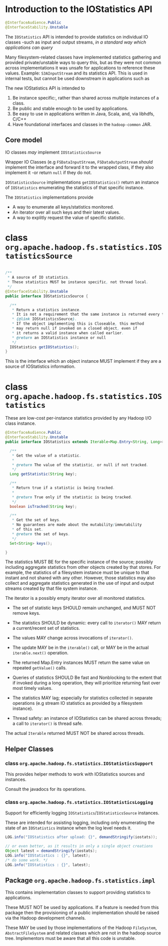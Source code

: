 <!---
  Licensed under the Apache License, Version 2.0 (the "License");
  you may not use this file except in compliance with the License.
  You may obtain a copy of the License at

   http://www.apache.org/licenses/LICENSE-2.0

  Unless required by applicable law or agreed to in writing, software
  distributed under the License is distributed on an "AS IS" BASIS,
  WITHOUT WARRANTIES OR CONDITIONS OF ANY KIND, either express or implied.
  See the License for the specific language governing permissions and
  limitations under the License. See accompanying LICENSE file.
-->

# Introduction to the IOStatistics API

```java
@InterfaceAudience.Public
@InterfaceStability.Unstable
```

The `IOStatistics` API is intended to provide statistics on individual IO
classes -such as input and output streams, *in a standard way which 
applications can query*

Many filesystem-related classes have implemented statistics gathering
and provided private/unstable ways to query this, but as they were
not common across implementations it was unsafe for applications
to reference these values. Example: `S3AInputStream` and its statistics
API. This is used in internal tests, but cannot be used downstream in
applications such as 

The new IOStatistics API is intended to 

1. Be instance specific:, rather than shared across multiple instances
   of a class.
1. Be public and stable enough to be used by applications.
1. Be easy to use in applications written in Java, Scala, and, via libhdfs, C/C++
1. Have foundational interfaces and classes in the `hadoop-common` JAR.

## Core model

IO classes *may* implement `IOStatisticsSource`

Wrapper IO Classes (e.g `FSDataInputStream`, `FSDataOutputStream` *should*
implement the interface and forward it to the wrapped class, if they also
implement it -or return `null` if they do not.

`IOStatisticsSource` implementations `getIOStatistics()` return an
instance of `IOStatistics` enumerating the statistics of that specific
instance.

The `IOStatistics` implementations provide

* A way to enumerate all keys/statistics monitored.
* An iterator over all such keys and their latest values.
* A way to explitly request the value of specific statistic.


<!--  ============================================================= -->
<!--  Interface: IOStatisticsSource -->
<!--  ============================================================= -->

# class `org.apache.hadoop.fs.statistics.IOStatisticsSource`

```java

/**
 * A source of IO statistics.
 * These statistics MUST be instance specific, not thread local.
 */
@InterfaceStability.Unstable
public interface IOStatisticsSource {

  /**
   * Return a statistics instance.
   * It is not a requirement that the same instance is returned every time.
   * {@link IOStatisticsSource}.
   * If the object implementing this is Closeable, this method
   * may return null if invoked on a closed object, even if
   * it returns a valid instance when called earlier.
   * @return an IOStatistics instance or null
   */
  IOStatistics getIOStatistics();
}
```

This is the interface which an object instance MUST implement if they are a source of
IOStatistics information.

<!--  ============================================================= -->
<!--  Interface: IOStatistics -->
<!--  ============================================================= -->

# class `org.apache.hadoop.fs.statistics.IOStatistics`

These are low-cost per-instance statistics provided by any Hadoop I/O class instance.

```java
@InterfaceAudience.Public
@InterfaceStability.Unstable
public interface IOStatistics extends Iterable<Map.Entry<String, Long>> {

  /**
   * Get the value of a statistic.
   *
   * @return The value of the statistic, or null if not tracked.
   */
  Long getStatistic(String key);

  /**
   * Return true if a statistic is being tracked.
   *
   * @return True only if the statistic is being tracked.
   */
  boolean isTracked(String key);

  /**
   * Get the set of keys.
   * No guarantees are made about the mutability/immutability
   * of this set.
   * @return the set of keys.
   */
  Set<String> keys();

}
```


The statistics MUST BE for the specific instance of the source;
possibly including aggregate statistics from other objects
created by that stores.
For example, the statistics of a filesystem instance must be unique
to that instant and not shared with any other.
However, those statistics may also collect and aggregate statistics
generated in the use of input and output streams created by that
file system instance.

The iterator is a possibly empty iterator over all monitored statistics.

* The set of statistic keys SHOULD remain unchanged, and MUST NOT
remove keys.

*  The statistics SHOULD be dynamic: every call to `iterator()`
 MAY return a current/recent set of statistics.

* The values MAY change across invocations of `iterator()`.

* The update MAY be in the `iterable()` call, or MAY be in the actual
 `iterable.next()` operation.

* The returned Map.Entry instances MUST return the same value on
 repeated `getValue()` calls.

* Queries of statistics SHOULD Be fast and Nonblocking to the extent
 that if invoked during a long operation, they will prioritize
 returning fast over most timely values.

* The statistics MAY lag; especially for statistics collected in separate
 operations (e.g stream IO statistics as provided by a filesystem
 instance).

* Thread safety: an instance of IOStatistics can be shared across threads;
 a call to `iterator()` is thread safe.
 
The actual `Iterable` returned MUST NOT be shared across threads.


## Helper Classes


### class `org.apache.hadoop.fs.statistics.IOStatisticsSupport`

This provides helper methods to work with IOStatistics sources and instances.

Consult the javadocs for its operations. 

### class `org.apache.hadoop.fs.statistics.IOStatisticsLogging`

Support for efficiently logging `IOStatistics`/`IOStatisticsSource`
instances.

These are intended for assisting logging, including only enumerating the
state of an `IOStatistics` instance when the log level needs it. 

```java
LOG.info("IOStatistics after upload: {}", demandStringify(iostats));

// or even better, as it results in only a single object creations
Object latest = demandStringify(iostats);
LOG.info("IOStatistics : {}", latest);
/* do some work. */
LOG.info("IOStatistics : {}", latest);

``` 

## Package `org.apache.hadoop.fs.statistics.impl`

This contains implementation classes to support providing statistics to applications.

These MUST NOT be used by applications. If a feature is needed from this package then
the provisioning of a public implementation should be raised via the Hadoop development
channels.

These MAY be used by those implementations of the Hadoop `FileSystem`, `AbstractFileSystem`
and related classes which are not in the hadoop source tree. Implementors must
be aware that all this code is unstable.

